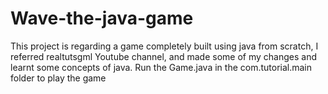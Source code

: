 # Wave-the-java-game
This project is regarding a game completely built using java from scratch, I referred realtutsgml Youtube channel, and made some of my changes and learnt some concepts of java. 
Run the Game.java in the com.tutorial.main folder to play the game
